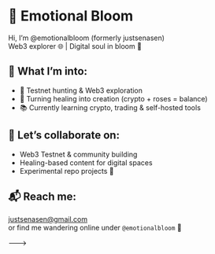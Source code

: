 # 🌸 Emotional Bloom

Hi, I’m @emotionalbloom (formerly justsenasen)  
Web3 explorer 🌐 | Digital soul in bloom 🌱

## 👀 What I’m into:
- 🤝 Testnet hunting & Web3 exploration
- 🌹 Turning healing into creation (crypto + roses = balance)
- 📚 Currently learning crypto, trading & self-hosted tools

## 🤝 Let’s collaborate on:
- Web3 Testnet & community building
- Healing-based content for digital spaces
- Experimental repo projects 🌸

## 📬 Reach me:
justsenasen@gmail.com  
or find me wandering online under `@emotionalbloom` 🌼

--->
